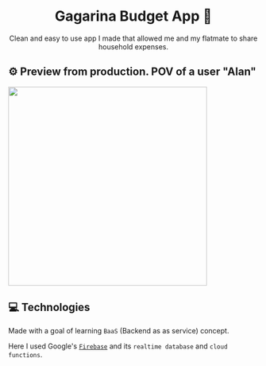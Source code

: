 
<h1 align="center">
  Gagarina Budget App 💸
</h1>
<p align="center">
  Clean and easy to use app I made that allowed me and my flatmate to share household expenses.
</p>



## ⚙️ Preview from production. POV of a user "Alan"

 <img src="https://user-images.githubusercontent.com/38703820/116570544-a355ac00-a90a-11eb-8b21-7cbdab1c389f.png" width="400">
 
 ## 💻 Technologies

Made with a goal of learning `BaaS` (Backend as as service) concept.

Here I used Google's [`Firebase`](https://firebase.google.com/) and its `realtime database` and `cloud functions`.
